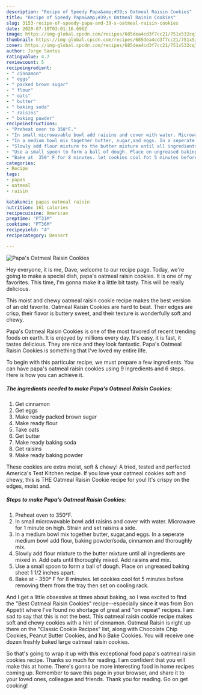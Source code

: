 ```yaml
---
description: "Recipe of Speedy Papa&amp;#39;s Oatmeal Raisin Cookies"
title: "Recipe of Speedy Papa&amp;#39;s Oatmeal Raisin Cookies"
slug: 3153-recipe-of-speedy-papa-and-39-s-oatmeal-raisin-cookies
date: 2020-07-10T03:01:16.696Z
image: https://img-global.cpcdn.com/recipes/685dea4cd3f7cc21/751x532cq70/papas-oatmeal-raisin-cookies-recipe-main-photo.jpg
thumbnail: https://img-global.cpcdn.com/recipes/685dea4cd3f7cc21/751x532cq70/papas-oatmeal-raisin-cookies-recipe-main-photo.jpg
cover: https://img-global.cpcdn.com/recipes/685dea4cd3f7cc21/751x532cq70/papas-oatmeal-raisin-cookies-recipe-main-photo.jpg
author: Jorge Santos
ratingvalue: 4.7
reviewcount: 5
recipeingredient:
- " cinnamon"
- " eggs"
- " packed brown sugar"
- " flour"
- " oats"
- " butter"
- " baking soda"
- " raisins"
- " baking powder"
recipeinstructions:
- "Preheat oven to 350°F."
- "In small microwavable bowl add raisins and cover with water. Microwave for 1 minute on high. Strain and set raisins a side."
- "In a medium bowl mix together butter, sugar,and eggs. In a seperate medium bowl add flour, baking powder/soda, cinnamon and thoroughly mix."
- "Slowly add flour mixture to the butter mixture until all ingredients are mixed in. Add oats until thoroughly mixed. Add raisins and mix."
- "Use a small spoon to form a ball of dough. Place on ungreased baking sheet 1 1/2 inches apart."
- "Bake at  350° F for 8 minutes. let cookies cool fot 5 minutes before removing them from the tray then set on cooling rack."
categories:
- Recipe
tags:
- papas
- oatmeal
- raisin

katakunci: papas oatmeal raisin 
nutrition: 161 calories
recipecuisine: American
preptime: "PT31M"
cooktime: "PT36M"
recipeyield: "4"
recipecategory: Dessert

---
```



![Papa&#39;s Oatmeal Raisin Cookies](https://img-global.cpcdn.com/recipes/685dea4cd3f7cc21/751x532cq70/papas-oatmeal-raisin-cookies-recipe-main-photo.jpg)

Hey everyone, it is me, Dave, welcome to our recipe page. Today, we're going to make a special dish, papa&#39;s oatmeal raisin cookies. It is one of my favorites. This time, I'm gonna make it a little bit tasty. This will be really delicious.

This moist and chewy oatmeal raisin cookie recipe makes the best version of an old favorite. Oatmeal Raisin Cookies are hard to beat. Their edges are crisp, their flavor is buttery sweet, and their texture is wonderfully soft and chewy.

Papa&#39;s Oatmeal Raisin Cookies is one of the most favored of recent trending foods on earth. It is enjoyed by millions every day. It's easy, it is fast, it tastes delicious. They are nice and they look fantastic. Papa&#39;s Oatmeal Raisin Cookies is something that I've loved my entire life.


To begin with this particular recipe, we must prepare a few ingredients. You can have papa&#39;s oatmeal raisin cookies using 9 ingredients and 6 steps. Here is how you can achieve it.

<!--inarticleads1-->

##### The ingredients needed to make Papa&#39;s Oatmeal Raisin Cookies:

1. Get  cinnamon
1. Get  eggs
1. Make ready  packed brown sugar
1. Make ready  flour
1. Take  oats
1. Get  butter
1. Make ready  baking soda
1. Get  raisins
1. Make ready  baking powder


These cookies are extra moist, soft &amp; chewy! A tried, tested and perfected America&#39;s Test Kitchen recipe. If you love your oatmeal cookies soft and chewy, this is THE Oatmeal Raisin Cookie recipe for you! It&#39;s crispy on the edges, moist and. 

<!--inarticleads2-->

##### Steps to make Papa&#39;s Oatmeal Raisin Cookies:

1. Preheat oven to 350°F.
1. In small microwavable bowl add raisins and cover with water. Microwave for 1 minute on high. Strain and set raisins a side.
1. In a medium bowl mix together butter, sugar,and eggs. In a seperate medium bowl add flour, baking powder/soda, cinnamon and thoroughly mix.
1. Slowly add flour mixture to the butter mixture until all ingredients are mixed in. Add oats until thoroughly mixed. Add raisins and mix.
1. Use a small spoon to form a ball of dough. Place on ungreased baking sheet 1 1/2 inches apart.
1. Bake at  - 350° F for 8 minutes. let cookies cool fot 5 minutes before removing them from the tray then set on cooling rack.


And I get a little obsessive at times about baking, so I was excited to find the &#34;Best Oatmeal Raisin Cookies&#34; recipe--especially since it was from Bon Appetit where I&#39;ve found no shortage of great and &#34;on repeat&#34; recipes. I am sad to say that this is not the best. This oatmeal raisin cookie recipe makes soft and chewy cookies with a hint of cinnamon. Oatmeal Raisin is right up there on the &#34;Classic Cookie Recipes&#34; list, along with Chocolate Chip Cookies, Peanut Butter Cookies, and No Bake Cookies. You will receive one dozen freshly baked large oatmeal raisin cookies. 

So that's going to wrap it up with this exceptional food papa&#39;s oatmeal raisin cookies recipe. Thanks so much for reading. I am confident that you will make this at home. There's gonna be more interesting food in home recipes coming up. Remember to save this page in your browser, and share it to your loved ones, colleague and friends. Thank you for reading. Go on get cooking!
